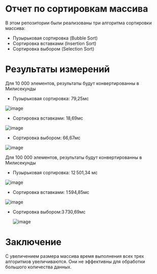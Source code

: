 # Отчет по сортировкам массива
 В этом репозитории были реализованы три алгоритма сортировки массива:
 - Пузырьковая сортировка (Bubble Sort)
 - Сортировка вставками (Insertion Sort)
 - Сортировка выбором (Selection Sort)
# Результаты измерений 
Для 10 000 элементов, результаты будут конвертированны в Милисекунды
  - Пузырьковая сортировка:  79,25мс

    
   ![image](https://github.com/user-attachments/assets/fb588d33-85a5-4998-8fc0-78a515d67a68)

  - Сортировка вставками:  18,69мс

    
   ![image](https://github.com/user-attachments/assets/5128283e-ac53-4582-babf-1e48d9637c3a)

  - Сортировка выбором:  66,67мс

    
   ![image](https://github.com/user-attachments/assets/052e6646-dfab-4ce5-89cd-3a237c751d31)


Для 100 000 элементов, результаты будут конвертированны в Милисекунды

 - Пузырьковая сортировка: 12 501,34 мс

   
  ![image](https://github.com/user-attachments/assets/70935fae-d8b0-4d2b-8755-7924f06502e1)


 - Сортировка вставками: 1 594,85мс

   
  ![image](https://github.com/user-attachments/assets/4a4e4fde-0ca4-4b35-97c5-9d1e7dc00272)

 - Сортировка выбором:3 730,69мс

   
   ![image](https://github.com/user-attachments/assets/0accc688-682a-4b03-8674-1133bf4993e0)
# Заключение
С увеличением размера массива время выполнения всех трех алгоритмов увеличиваются. Они не эффективны для обработки большого количества данных.
   

